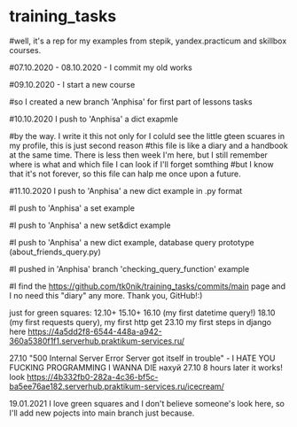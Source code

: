 # training_tasks
#well, it's a rep for my examples from stepik, yandex.practicum and skillbox courses. 


#07.10.2020 - 08.10.2020 - I commit my old works


#09.10.2020 - I start a new course

#so I created a new branch 'Anphisa' for first part of lessons tasks

#10.10.2020 I push to 'Anphisa' a dict exapmle

#by the way. I write it this not only for I coluld see the little gteen scuares in my profile, this is just second reason
#this file is like a diary and a handbook at the same time. There is less then week I'm here, but I still remember where is what and which file I can look if I'll forget somthing
#but I know that it's not forever, so this file can halp me once upon a future.

#11.10.2020 I push to 'Anphisa' a new dict example in .py format

#I push to 'Anphisa' a set example 

#I push to 'Anphisa' a new set&dict example 

#I push to 'Anphisa' a new dict example, database query prototype (about_friends_query.py)

#I pushed in 'Anphisa' branch 'checking_query_function' example

#I find the https://github.com/tk0nik/training_tasks/commits/main page and I no need this "diary" any more. Thank you, GitHub!:)

just for green squares:
12.10+ 15.10+ 16.10 (my first datetime query!)
18.10 (my first requests query), my first http get
23.10 my first steps in django here https://4a5dd2f8-6544-448a-a942-360a5380f1f1.serverhub.praktikum-services.ru/

27.10 "500 Internal Server Error Server got itself in trouble" - I HATE YOU FUCKING PROGRAMMING I WANNA DIE нахуй
27.10 8 hours later it works! look https://4b332fb0-282a-4c36-bf5c-ba5ee76ae182.serverhub.praktikum-services.ru/icecream/

19.01.2021 I love green squares and I don't believe someone's look here, so I'll add new pojects into main branch just because.
